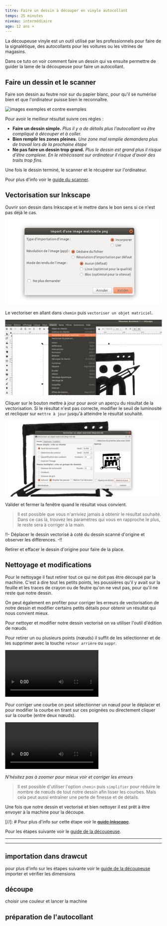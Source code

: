 ```yaml
---
titre: Faire un dessin à découper en vinyle autocollant
temps: 25 minutes
niveau: intermédiaire
age: 12 ans +
---
```


La découpeuse vinyle est un outil utilisé par les professionnels pour faire de la signalétique, des autocollants pour les voitures ou les vitrines de magasins.

Dans ce tuto on voir comment faire un dessin qui va ensuite permettre de guider la lame de la découpeuse pour faire un autocollant.


## Faire un dessin et le scanner

Faire son dessin au feutre noir sur du papier blanc, pour qu'il se numérise bien et que l'ordinateur puisse bien le reconnaître.

![images exemples et contre exemples]()

Pour avoir le meilleur résultat suivre ces règles :
- **Faire un dessin simple.** *Plus il y a de détails plus l'autocollant va être compliqué à découper et à coller.*
- **Bien remplir les zones pleines.** *Une zone mal remplie demandera plus de travail lors de la prochaine étape*
- **Ne pas faire un dessin trop grand.** *Plus le dessin est grand plus il risque d'être complexe. En le  rétrécissant sur ordinateur il risque d'avoir des traits trop fins.*

Une fois le dessin terminé, le scanner et le récupérer sur l'ordinateur.

Pour plus d'info voir le [guide du scanner](../guides/scanner.html).


## Vectorisation sur Inkscape

Ouvrir son dessin dans Inkscape et le mettre dans le bon sens si ce n'est pas déjà le cas.

![image menu importation image](images/autocollant/inkscape-menu-importation-image.png)

Le vectoriser en allant dans `chemin` puis `vectoriser un objet matriciel`.

![image menu inkscape vectoriser objet matriciel](images/autocollant/inkscape-menu-vectoriser-matriciel.png)

Cliquer sur le bouton mettre à jour pour avoir un aperçu du résultat de la vectorisation. Si le résultat n'est pas correcte, modifier le seuil de luminosité et recliquer sur `mettre à jour` jusqu'à atteindre le résultat souhaité.

![image menu vectorisation seuil](images/autocollant/inkscape-menu-vectorisation-seuil.png)

Valider et fermer la fenêtre quand le résultat vous convient.

>Il est possible que vous n'arriviez jamais à obtenir le résultat souhaité. Dans ce cas là, trouvez les paramètres qui vous en rapproche le plus, le reste sera à corriger à la main.

!!- Déplacer le dessin vectorisé à coté du dessin scanné d'origine et observer les différences. -!!

Retirer et effacer le dessin d'origine pour faire de la place.


## Nettoyage et modifications

Pour le nettoyage il faut retirer tout ce qui ne doit pas être découpé par la machine. C'est à dire tout les petits points, les poussières qu'il y avait sur la feuille et les traces de crayon ou de feutre qu'on ne veut pas, pour qu'il ne reste que notre dessin.

On peut également en profiter pour corriger les erreurs de vectorisation de notre dessin et modifier certains petits détails pour obtenir un résultat qui nous convient mieux.

Pour nettoyer et modifier notre dessin vectorisé on va utiliser l'outil d'édition de nœuds.

Pour retirer un ou plusieurs points (nœuds) il suffit de les sélectionner et de les supprimer avec la touche `retour arrière` ou `suppr`.

![gif inkscape suppression noeuds](images/autocollant/inkscape-suppression-noeuds.webm)

Pour corriger une courbe on peut sélectionner un nœud pour le déplacer et pour modifier la courbe en tirant sur ces poignées ou directement cliquer sur la courbe (entre deux nœuds).

![gif inkscape modification courbe](images/autocollant/inkscape-modification-courbe.webm)

*N'hésitez pas à zoomer pour mieux voir et corriger les erreurs*

>Il est possible d'utiliser l'option `chemin` puis `simplifier` pour réduire le nombre de nœuds de tout notre dessin afin lisser les courbes. Mais cela peut aussi entraîner une perte de finesse et de détails.

Une fois que notre dessin et vectorisé et bien nettoyer il est prêt à être envoyer à la machine pour la découpe.

[//]: # Pour plus d'info sur cette étape voir le [~~guide Inkscape~~]().

Pour les étapes suivante voir le [guide de la découpeuse]().

---
---

## importation dans drawcut
pour plus d'info sur les étapes suivante voir le [guide de la découpeuse]()
importer et vérifier les dimensions

## découpe
choisir une couleur et lancer la machine

## préparation de l'autocollant
